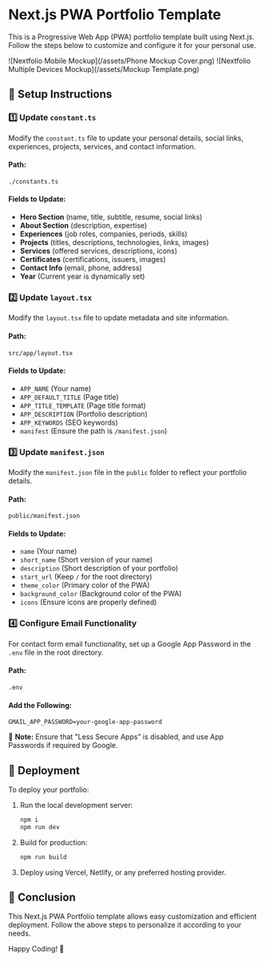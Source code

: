 # Next.js PWA Portfolio Template

This is a Progressive Web App (PWA) portfolio template built using Next.js. Follow the steps below to customize and configure it for your personal use.

![Nextfolio Mobile Mockup](/assets/Phone Mockup Cover.png)
![Nextfolio Multiple Devices Mockup](/assets/Mockup Template.png)

## 📌 Setup Instructions

### 1️⃣ Update `constant.ts`
Modify the `constant.ts` file to update your personal details, social links, experiences, projects, services, and contact information.

#### **Path:**
```
./constants.ts
```
#### **Fields to Update:**
- **Hero Section** (name, title, subtitle, resume, social links)
- **About Section** (description, expertise)
- **Experiences** (job roles, companies, periods, skills)
- **Projects** (titles, descriptions, technologies, links, images)
- **Services** (offered services, descriptions, icons)
- **Certificates** (certifications, issuers, images)
- **Contact Info** (email, phone, address)
- **Year** (Current year is dynamically set)

### 2️⃣ Update `layout.tsx`
Modify the `layout.tsx` file to update metadata and site information.

#### **Path:**
```
src/app/layout.tsx
```
#### **Fields to Update:**
- `APP_NAME` (Your name)
- `APP_DEFAULT_TITLE` (Page title)
- `APP_TITLE_TEMPLATE` (Page title format)
- `APP_DESCRIPTION` (Portfolio description)
- `APP_KEYWORDS` (SEO keywords)
- `manifest` (Ensure the path is `/manifest.json`)

### 3️⃣ Update `manifest.json`
Modify the `manifest.json` file in the `public` folder to reflect your portfolio details.

#### **Path:**
```
public/manifest.json
```
#### **Fields to Update:**
- `name` (Your name)
- `short_name` (Short version of your name)
- `description` (Short description of your portfolio)
- `start_url` (Keep `/` for the root directory)
- `theme_color` (Primary color of the PWA)
- `background_color` (Background color of the PWA)
- `icons` (Ensure icons are properly defined)

### 4️⃣ Configure Email Functionality
For contact form email functionality, set up a Google App Password in the `.env` file in the root directory.

#### **Path:**
```
.env
```
#### **Add the Following:**
```
GMAIL_APP_PASSWORD=your-google-app-password
```
🚨 **Note:** Ensure that "Less Secure Apps" is disabled, and use App Passwords if required by Google.

## 🚀 Deployment
To deploy your portfolio:
1. Run the local development server:
   ```sh
   npm i
   npm run dev
   ```
2. Build for production:
   ```sh
   npm run build
   ```
3. Deploy using Vercel, Netlify, or any preferred hosting provider.

## 📌 Conclusion
This Next.js PWA Portfolio template allows easy customization and efficient deployment. Follow the above steps to personalize it according to your needs.

Happy Coding! 🚀